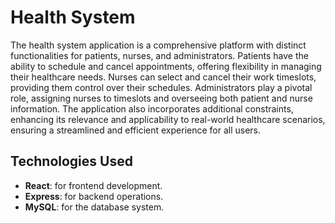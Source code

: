 # Health System

The health system application is a comprehensive platform with distinct functionalities for patients, nurses, and administrators. Patients have the ability to schedule and cancel appointments, offering flexibility in managing their healthcare needs. Nurses can select and cancel their work timeslots, providing them control over their schedules. Administrators play a pivotal role, assigning nurses to timeslots and overseeing both patient and nurse information. The application also incorporates additional constraints, enhancing its relevance and applicability to real-world healthcare scenarios, ensuring a streamlined and efficient experience for all users.

## Technologies Used
- **React**: for frontend development.
- **Express**: for backend operations.
- **MySQL**: for the database system.

